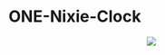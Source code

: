 # ONE-Nixie-Clock

<p align="center"><img src="https://github.com/marcinsaj/ONE-Nixie-Clock/blob/main/extras/one_nixie_clock_diagram.jpg"></p>
